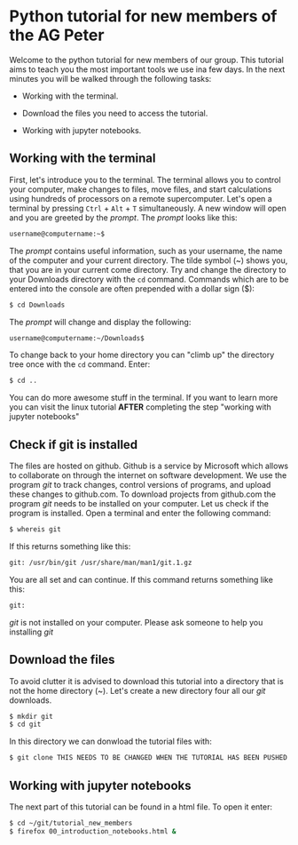 # Python tutorial for new members of the AG Peter

Welcome to the python tutorial for new members of our group. This tutorial aims to teach you the most important tools we use ina few days. In the next minutes you will be walked through the following tasks:

* Working with the terminal.

* Download the files you need to access the tutorial.

* Working with jupyter notebooks.

## Working with the terminal

First, let's introduce you to the terminal. The terminal allows you to control your computer, make changes to files, move files, and start calculations using hundreds of processors on a remote supercomputer. Let's open a terminal by pressing ```Ctrl``` + ```Alt``` + ```T``` simultaneously. A new window will open and you are greeted by the *prompt*. The *prompt* looks like this:

```bash
username@computername:~$
```
The *prompt* contains useful information, such as your username, the name of the computer and your current directory. The tilde symbol (~) shows you, that you are in your current come directory. Try and change the directory to your Downloads directory with the ```cd``` command. Commands which are to be entered into the console are often prepended with a dollar sign ($):

```bash
$ cd Downloads
```

The *prompt* will change and display the following:

```bash
username@computername:~/Downloads$
```

To change back to your home directory you can "climb up" the directory tree once with the ```cd``` command. Enter:

```bash
$ cd ..
```

You can do more awesome stuff in the terminal. If you want to learn more you can visit the linux tutorial **AFTER** completing the step "working with jupyter notebooks"

## Check if git is installed

The files are hosted on github. Github is a service by Microsoft which allows to collaborate on through the internet on software development. We use the program *git* to track changes, control versions of programs, and upload these changes to github.com. To download projects from github.com the program *git* needs to be installed on your computer. Let us check if the program is installed. Open a terminal and enter the following command:

```bash
$ whereis git
```

If this returns something like this:

```bash
git: /usr/bin/git /usr/share/man/man1/git.1.gz
```

You are all set and can continue. If this command returns something like this:

```bash
git:
```

*git* is not installed on your computer. Please ask someone to help you installing *git*

## Download the files

To avoid clutter it is advised to download this tutorial into a directory that is not the home directory (~). Let's create a new directory four all our *git* downloads.

```bash
$ mkdir git
$ cd git
```

In this directory we can donwload the tutorial files with:

```bash
$ git clone THIS NEEDS TO BE CHANGED WHEN THE TUTORIAL HAS BEEN PUSHED TO GITHUB.COM
```

## Working with jupyter notebooks

The next part of this tutorial can be found in a html file. To open it enter:

```bash
$ cd ~/git/tutorial_new_members
$ firefox 00_introduction_notebooks.html &
```